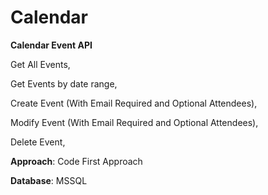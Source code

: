 # Calendar
**Calendar Event API**

Get All Events,

Get Events by date range,

Create Event (With Email Required and Optional Attendees),

Modify Event (With Email Required and Optional Attendees),

Delete Event,

**Approach**: Code First Approach

**Database**: MSSQL

